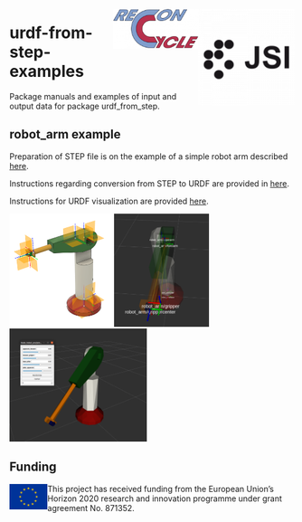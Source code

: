 
<img src="./documentation/figures/jsi-logo-1-150x150.png" 
     alt="jsi" height="170"   align="right" >    <img src="./documentation/figures/reconcycle-transparent.png" 
     alt="reconcycle" height="70"  align="right" >  

# urdf-from-step-examples
Package manuals and examples of input and output data for package urdf_from_step.

## robot_arm example

Preparation of STEP file is on the example of a simple robot arm described [here](https://github.com/ReconCycle/urdf-from-step-examples/tree/main/documentation/step_file_creation).

Instructions regarding conversion from STEP to URDF are provided in [here](https://github.com/ReconCycle/urdf-from-step-examples/tree/main/documentation/step_to_urdf_conversion).

Instructions for URDF visualization are provided [here](https://github.com/ReconCycle/urdf-from-step-examples/tree/main/documentation/visualization).

<img src="./documentation/step_file_creation/figures/robot_arm_cad_with_cs.PNG" 
     height="200"   >  <img src="./documentation/visualization/figures/rviz tf center.png" 
     height="200"   >  <img src="./documentation/visualization/figures/rviz moved.png" 
     height="200"   >  


## Funding

<img src="./documentation/figures/rosin_eu_flag.jpg" 
     alt="eu_flag" height="45" align="left" >  

This project has received funding from the European Union’s Horizon 2020 research and innovation programme under grant agreement No. 871352. 
